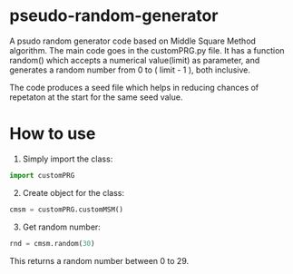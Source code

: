 # pseudo-random-generator
A psudo random generator code based on Middle Square Method algorithm.
The main code goes in the customPRG.py file.
It has a function random() which accepts a numerical value(limit) as parameter, and generates a random number from 0 to ( limit - 1 ), both inclusive.

The code produces a seed file which helps in reducing chances of repetaton at the start for the same seed value.
# How to use
1) Simply import the class:
```python
import customPRG
```
2) Create object for the class:
```python
cmsm = customPRG.customMSM()
```
3) Get random number:
```python
rnd = cmsm.random(30)
```
This returns a random number between 0 to 29.
